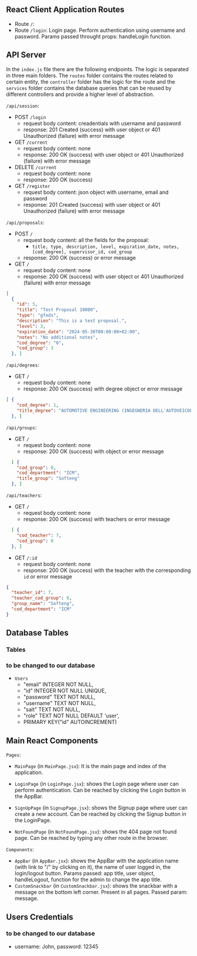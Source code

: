 ## React Client Application Routes

- Route `/`:
- Route `/login`: Login page. Perform authentication using username and password. Params passed throught props: handleLogin function.

## API Server

In the `index.js` file there are the following endpoints. The logic is separated in three main folders. The `routes` folder contains the routes related to certain entity, the `controller` folder has the logic for the route and the `services` folder contains the database queries that can be reused by different controllers and provide a higher level of abstraction.

`/api/session`:

- POST `/login`
  - request body content: creadentials with username and password
  - response: 201 Created (success) with user object or 401 Unauthorized (failure) with error message
- GET `/current`
  - request body content: none
  - response: 200 OK (success) with user object or 401 Unauthorized (failure) with error message
- DELETE `/current`
  - request body content: none
  - response: 200 OK (success)
- GET `/register`
  - request body content: json object with username, email and password
  - response: 201 Created (success) with user object or 401 Unauthorized (failure) with error message

`/api/proposals`:

- POST `/`
  - request body content: all the fields for the proposal:
    - `title, type, description, level, expiration_date, notes, [cod_degree], supervisor_id, cod_group`
  - response: 200 OK (success) or error message
- GET `/`
  - request body content: none
  - response: 200 OK (success) with user object or 401 Unauthorized (failure) with error message
```json
[
  {
    "id": 5,
    "title": "Test Proposal 10000",
    "type": "gfeds",
    "description": "This is a test proposal.",
    "level": 3,
    "expiration_date": "2024-05-30T00:00:00+02:00",
    "notes": "No additional notes",
    "cod_degree": "0",
    "cod_group": 3
  }, ]
```

`/api/degrees`:

- GET `/`
  - request body content: none
  - response: 200 OK (success) with degree object or error message
```json
[ {
    "cod_degree": 1,
    "title_degree": "AUTOMOTIVE ENGINEERING (INGEGNERIA DELL'AUTOVEICOLO)"
  }, ]
```

`/api/groups`:

- GET `/`
  - request body content: none
  - response: 200 OK (success) with object or error message
```json
  [ {
    "cod_group": 0,
    "cod_department": "ICM",
    "title_group": "Softeng"
  }, ]
```

`/api/teachers`:
- GET `/`
  - request body content: none
  - response: 200 OK (success) with teachers or error message
```json
  [ {
    "cod_teacher": 7,
    "cod_group": 0
  }, ]
```
- GET `/:id`
  - request body content: none
  - response: 200 OK (success) with the teacher with the corresponding `id` or error message
```json
{
  "teacher_id": 7,
  "teacher_cod_group": 0,
  "group_name": "Softeng",
  "cod_department": "ICM"
}
```



## Database Tables

### Tables

### to be changed to our database


- `Users`
  - "email" INTEGER NOT NULL,
  - "id" INTEGER NOT NULL UNIQUE,
  - "password" TEXT NOT NULL,
  - "username" TEXT NOT NULL,
  - "salt" TEXT NOT NULL,
  - "role" TEXT NOT NULL DEFAULT 'user',
  - PRIMARY KEY("id" AUTOINCREMENT)

## Main React Components

`Pages`:

- `MainPage` (in `MainPage.jsx`): It is the main page and index of the application.
- `LoginPage` (in `LoginPage.jsx`): shows the Login page where user can perform authentication. Can be reached by clicking the Login button in the AppBar.
- `SignUpPage` (in `SignupPage.jsx`): shows the Signup page where user can create a new account. Can be reached by clicking the Signup button in the LoginPage.

- `NotFoundPage` (in `NotFoundPage.jsx`): shows the 404 page not found page. Can be reached by typing any other route in the browser.

`Components`:

- `AppBar` (in `AppBar.jsx`): shows the AppBar with the application name (with link to "/" by clicking on it), the name of user logged in, the login/logout button. Params passed: app title, user object, handleLogout, function for the admin to change the app title.
- `CustomSnackbar` (in `CustomSnackbar.jsx`): shows the snackbar with a message on the bottom left corner. Present in all pages. Passed param: message.

## Users Credentials
### to be changed to our database
- username: John, password: 12345